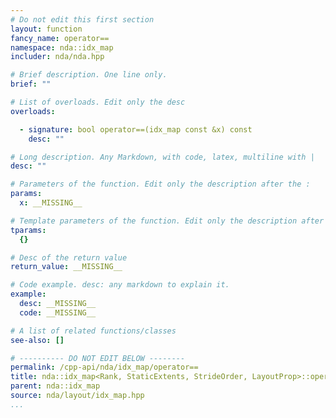 ```yaml
---
# Do not edit this first section
layout: function
fancy_name: operator==
namespace: nda::idx_map
includer: nda/nda.hpp

# Brief description. One line only.
brief: ""

# List of overloads. Edit only the desc
overloads:

  - signature: bool operator==(idx_map const &x) const
    desc: ""

# Long description. Any Markdown, with code, latex, multiline with |
desc: ""

# Parameters of the function. Edit only the description after the :
params:
  x: __MISSING__

# Template parameters of the function. Edit only the description after the :
tparams:
  {}

# Desc of the return value
return_value: __MISSING__

# Code example. desc: any markdown to explain it.
example:
  desc: __MISSING__
  code: __MISSING__

# A list of related functions/classes
see-also: []

# ---------- DO NOT EDIT BELOW --------
permalink: /cpp-api/nda/idx_map/operator==
title: nda::idx_map<Rank, StaticExtents, StrideOrder, LayoutProp>::operator==
parent: nda::idx_map
source: nda/layout/idx_map.hpp
...
```


